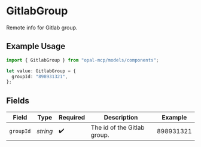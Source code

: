 # GitlabGroup

Remote info for Gitlab group.

## Example Usage

```typescript
import { GitlabGroup } from "opal-mcp/models/components";

let value: GitlabGroup = {
  groupId: "898931321",
};
```

## Fields

| Field                       | Type                        | Required                    | Description                 | Example                     |
| --------------------------- | --------------------------- | --------------------------- | --------------------------- | --------------------------- |
| `groupId`                   | *string*                    | :heavy_check_mark:          | The id of the Gitlab group. | 898931321                   |